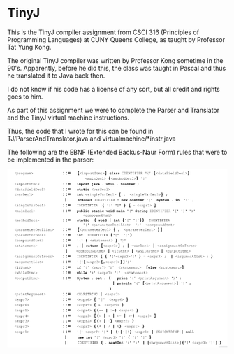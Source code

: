 # TinyJ

This is the TinyJ compiler assignment from CSCI 316 (Principles of Programming Languages) 
at CUNY Queens College, as taught by Professor Tat Yung Kong.

The original TinyJ compiler was written by Professor Kong sometime in the 90's. Apparently,
before he did this, the class was taught in Pascal and thus he translated it to Java back
then.

I do not know if his code has a license of any sort, but all credit and rights goes to him.

As part of this assignment we were to complete the Parser and Translator and the TinyJ 
virtual machine instructions.

Thus, the code that I wrote for this can be found in TJ/ParserAndTranslator.java and 
virtualmachine/*instr.java

The following are the EBNF (Extended Backus-Naur Form) rules that were to be implemented
in the parser:

![](./ebnfrules.png)
